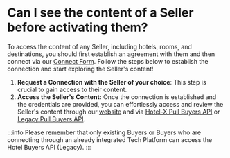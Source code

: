 ﻿---
sidebar_position: 4
---

# Can I see the content of a Seller before activating them?

To access the content of any Seller, including hotels, rooms, and destinations, you should first establish an agreement with them and then connect via our [Connect Form](/kb/connections/my-connections/guick-guide-to-auto-activations). Follow the steps below to establish the connection and start exploring the Seller's content!

1. **Request a Connection with the Seller of your choice**: This step is crucial to gain access to their content.
1. **Access the Seller's Content:** Once the connection is established and the credentials are provided, you can effortlessly access and review the Seller's content through our [website](/kb/connections/connections-content/how-to-check-my-connections-content) and via [Hotel-X Pull Buyers API](/docs/apis/for-buyers/hotel-x-pull-buyers-api/content/overview) or [Legacy Pull Buyers API](/docs/apis/for-buyers/legacy-pull-buyers-api/content/overview).

:::info
Please remember that only existing Buyers or Buyers who are connecting through an already integrated Tech Platform can access the Hotel Buyers API (Legacy).
:::